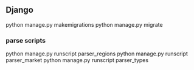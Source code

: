 ## Django
python manage.py makemigrations
python manage.py migrate

### parse scripts
python manage.py runscript parser_regions
python manage.py runscript parser_market
python manage.py runscript parser_types
